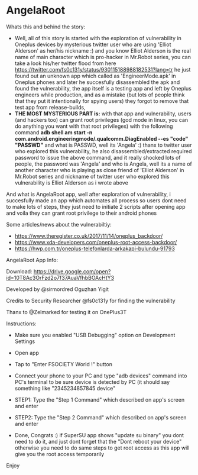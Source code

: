 # AngelaRoot

Whats this and behind the story:
- Well, all of this story is started with the exploration of vulnerability in Oneplus devices by mysterious twitter user who are using 'Elliot Alderson' as her/his nickname :) and you know Elliot Alderson is the real name of main character which is pro-hacker in Mr.Robot series, you can take a look his/her twitter flood from here https://twitter.com/fs0c131y/status/930115188988182531?lang=tr
he just found out an unknown app which called as 'EngineerMode.apk' in Oneplus phones and later he succesfully disassembled the apk and found the vulnerability, the app itself is a testing app and left by Oneplus engineers while production, and as a mistake (but lots of people think that they put it intentionally for spying users) they forgot to remove that test app from release-builds,
- **THE MOST MYSTERIOUS PART is:**
with that app and vulnerability, users (and hackers too) can grant root privileges (god mode in linux, you can do anything you want with that root privileges) with the following command **adb shell am start -n com.android.engineeringmode/.qualcomm.DiagEnabled --es "code" "PASSWD"** and what is PASSWD, well its 'Angela' :) thanx to twitter user who explored this vulnerability, he also disassembled/extracted required password to issue the above command, and it really shocked lots of people, the password was 'Angela' and who is Angela, well its a name of another character who is playing as close friend of 'Elliot Alderson' in Mr.Robot series and nickname of twitter user who explored this vulnerability is Elliot Alderson as i wrote above

And what is AngelaRoot app, well after exploration of vulnerability, i succesfully made an app which automates all process so users dont need to make lots of steps, they just need to initiate 2 scripts after opening app and voila they can grant root privilege to their android phones

Some articles/news about the vulnerabiltiy:
- https://www.theregister.co.uk/2017/11/14/oneplus_backdoor/
- https://www.xda-developers.com/oneplus-root-access-backdoor/
- https://hwp.com.tr/oneplus-telefonlarda-arkakapi-bulundu-91793

AngelaRoot App Info:

Download: https://drive.google.com/open?id=10T8Ac3OrFzd2o7f37AuaVfhbBOAcHtY3

Developed by @sirmordred Oguzhan Yigit

Credits to Security Researcher @fs0c131y for finding the vulnerability

Thanx to @Zelmarked for testing it on OnePlus3T

Instructions:

- Make sure you enabled "USB Debugging" option on Development Settings

- Open app

- Tap to "Enter FSOCIETY World !" button

- Connect your phone to your PC and type "adb devices" command into PC's terminal to be sure device is detected by PC (it should say something like "2345234857845 device"

- STEP1: Type the "Step 1 Command" which described on app's screen and enter

- STEP2: Type the "Step 2 Command" which described on app's screen and enter

- Done, Congrats :) if SuperSU app shows "update su binary" you dont need to do it, and just dont forget that the "Dont reboot your device" otherwise you need to do same steps to get root access as this app will give you the root access temporarily

Enjoy
